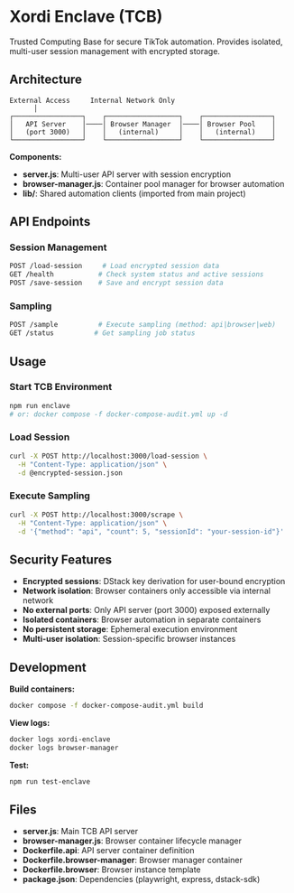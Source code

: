 # Xordi Enclave (TCB)

Trusted Computing Base for secure TikTok automation. Provides isolated, multi-user session management with encrypted storage.

## Architecture

```
External Access     Internal Network Only
      │
┌─────────────────┐    ┌──────────────────┐    ┌─────────────────┐
│   API Server    │────│ Browser Manager  │────│ Browser Pool    │
│   (port 3000)   │    │   (internal)     │    │   (internal)    │
└─────────────────┘    └──────────────────┘    └─────────────────┘
```

**Components:**
- **server.js**: Multi-user API server with session encryption
- **browser-manager.js**: Container pool manager for browser automation
- **lib/**: Shared automation clients (imported from main project)

## API Endpoints

### Session Management
```bash
POST /load-session     # Load encrypted session data
GET /health           # Check system status and active sessions
POST /save-session    # Save and encrypt session data
```

### Sampling
```bash
POST /sample          # Execute sampling (method: api|browser|web)
GET /status          # Get sampling job status
```

## Usage

### Start TCB Environment
```bash
npm run enclave
# or: docker compose -f docker-compose-audit.yml up -d
```

### Load Session
```bash
curl -X POST http://localhost:3000/load-session \
  -H "Content-Type: application/json" \
  -d @encrypted-session.json
```

### Execute Sampling
```bash
curl -X POST http://localhost:3000/scrape \
  -H "Content-Type: application/json" \
  -d '{"method": "api", "count": 5, "sessionId": "your-session-id"}'
```

## Security Features

- **Encrypted sessions**: DStack key derivation for user-bound encryption
- **Network isolation**: Browser containers only accessible via internal network
- **No external ports**: Only API server (port 3000) exposed externally
- **Isolated containers**: Browser automation in separate containers
- **No persistent storage**: Ephemeral execution environment
- **Multi-user isolation**: Session-specific browser instances

## Development

**Build containers:**
```bash
docker compose -f docker-compose-audit.yml build
```

**View logs:**
```bash
docker logs xordi-enclave
docker logs browser-manager
```

**Test:**
```bash
npm run test-enclave
```

## Files

- **server.js**: Main TCB API server
- **browser-manager.js**: Browser container lifecycle manager
- **Dockerfile.api**: API server container definition
- **Dockerfile.browser-manager**: Browser manager container
- **Dockerfile.browser**: Browser instance template
- **package.json**: Dependencies (playwright, express, dstack-sdk)